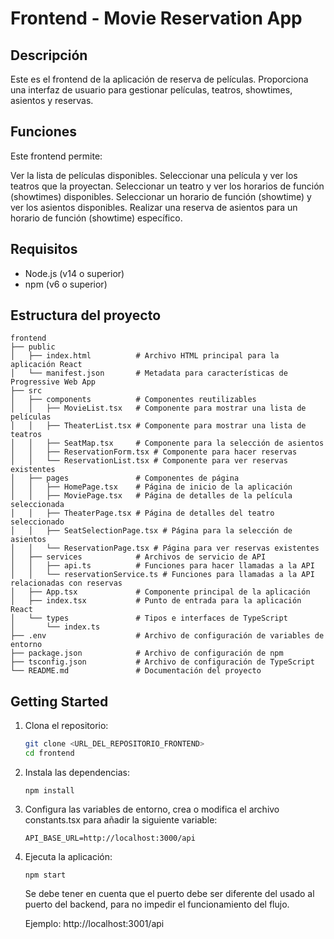 # Frontend - Movie Reservation App

## Descripción

Este es el frontend de la aplicación de reserva de películas. Proporciona una interfaz de usuario para gestionar películas, teatros, showtimes, asientos y reservas.

## Funciones

Este frontend permite:

Ver la lista de películas disponibles.
Seleccionar una película y ver los teatros que la proyectan.
Seleccionar un teatro y ver los horarios de función (showtimes) disponibles.
Seleccionar un horario de función (showtime) y ver los asientos disponibles.
Realizar una reserva de asientos para un horario de función (showtime) específico.

## Requisitos

- Node.js (v14 o superior)
- npm (v6 o superior)

## Estructura del proyecto

```plaintext
frontend
├── public
│   ├── index.html          # Archivo HTML principal para la aplicación React
│   └── manifest.json       # Metadata para características de Progressive Web App
├── src
│   ├── components          # Componentes reutilizables
│   │   ├── MovieList.tsx   # Componente para mostrar una lista de películas
│   │   ├── TheaterList.tsx # Componente para mostrar una lista de teatros
│   │   ├── SeatMap.tsx     # Componente para la selección de asientos
│   │   ├── ReservationForm.tsx # Componente para hacer reservas
│   │   └── ReservationList.tsx # Componente para ver reservas existentes
│   ├── pages               # Componentes de página
│   │   ├── HomePage.tsx    # Página de inicio de la aplicación
│   │   ├── MoviePage.tsx   # Página de detalles de la película seleccionada
│   │   ├── TheaterPage.tsx # Página de detalles del teatro seleccionado
│   │   ├── SeatSelectionPage.tsx # Página para la selección de asientos
│   │   └── ReservationPage.tsx # Página para ver reservas existentes
│   ├── services            # Archivos de servicio de API
│   │   ├── api.ts          # Funciones para hacer llamadas a la API
│   │   └── reservationService.ts # Funciones para llamadas a la API relacionadas con reservas
│   ├── App.tsx             # Componente principal de la aplicación
│   ├── index.tsx           # Punto de entrada para la aplicación React
│   └── types               # Tipos e interfaces de TypeScript
│       └── index.ts
├── .env                    # Archivo de configuración de variables de entorno
├── package.json            # Archivo de configuración de npm
├── tsconfig.json           # Archivo de configuración de TypeScript
└── README.md               # Documentación del proyecto
```

## Getting Started

1. Clona el repositorio:
   ```sh
   git clone <URL_DEL_REPOSITORIO_FRONTEND>
   cd frontend
   ```

2. Instala las dependencias:
   ```
   npm install
   ```

3. Configura las variables de entorno, crea o modifica el archivo constants.tsx para añadir la siguiente variable:
   ```
   API_BASE_URL=http://localhost:3000/api
   ```

4. Ejecuta la aplicación:
   ```
   npm start
   ```
   Se debe tener en cuenta que el puerto debe ser diferente del usado al puerto del backend, para no impedir el funcionamiento del flujo.

   Ejemplo:
   http://localhost:3001/api
